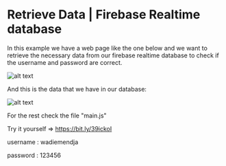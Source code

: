# Retrieve Data | Firebase Realtime database

In this example we have a web page like the one below and we want to retrieve the necessary data from our firebase realtime database to check if the username and password are correct.

![alt text](https://1.bp.blogspot.com/-pYSmAMjRNTs/Xv8hyIguTmI/AAAAAAAADCc/FPV7VXFvYpQmgK16MhxRoRKjTAOg0pW1wCNcBGAsYHQ/s640/login.PNG)

And this is the data that we have in our database:

![alt text](https://1.bp.blogspot.com/-FzyfDtjBbYc/Xv8su6AG2qI/AAAAAAAADCo/Iw5Albh5lhoL0JNAn24eiAr0SatMAgUFgCNcBGAsYHQ/s640/structure.PNG)

For the rest check the file "main.js"

Try it yourself => https://bit.ly/39ickoI

username : wadiemendja

password : 123456
